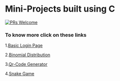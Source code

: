 # Mini-Projects built using C
[![PRs Welcome](https://img.shields.io/badge/PRs-welcome-brightgreen.svg?style=flat-square)](https://makeapullrequest.com)

<h3>To know more click on these links </h3>

1.[Basic Login Page](https://github.com/ArchismwanChatterjee/Mini-Projects/blob/main/login%20page.md)

2.[Binomial Distribution](https://github.com/ArchismwanChatterjee/Mini-Projects/blob/main/binomial.md)

3.[Qr-Code Generator](https://github.com/ArchismwanChatterjee/Mini-Projects/blob/main/qr-code.md)

4.[Snake Game](https://github.com/ArchismwanChatterjee/Mini-Projects/blob/main/snake%20game.md)
